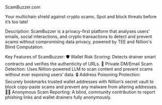 ScamBuzzer.com 

Your multichain shield against crypto scams. Spot and block threats before it’s too late!

Description: 
ScamBuzzer is a privacy-first platform that analyses users' emails, social interactions, and crypto transactions to detect and prevent scams without compromising data privacy, powered by TEE and Nillion's Blind Computation.

Key Features of ScamBuzzer:
🛡️ Wallet Risk Scoring: Detects drainer smart contracts and verifies the authenticity of URLs.
📩 Private DM/Email Scam Detection: Uses Nillion-powered LLM to scan content and prevent scams without ever exposing users’ data.
🔒 Address Poisoning Protection: Securely bookmarks trusted wallet addresses with Nillion’s secret vault to block copy-paste scams and prevent any malware from altering addresses.
🕵️‍♂️ Anonymous Scam Reporting: A blind, community contribution to report phishing links and wallet drainers fully anonymously. 

